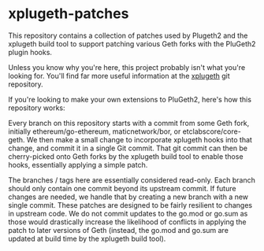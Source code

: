 # xplugeth-patches

This repository contains a collection of patches used by Plugeth2 and the
xplugeth build tool to support patching various Geth forks with the PluGeth2
plugin hooks.

Unless you know why you're here, this project probably isn't what you're looking
for. You'll find far more useful information at the 
[xplugeth](https://github.com/openrelayxyz/xplugeth) git repository.

If you're looking to make your own extensions to PluGeth2, here's how this repository
works:

Every branch on this repository starts with a commit from some Geth fork, initially
ethereum/go-ethereum, maticnetwork/bor, or etclabscore/core-geth. We then make a small
change to incorporate xplugeth hooks into that change, and commit it in a single Git
commit. That git commit can then be cherry-picked onto Geth forks by the xplugeth build
tool to enable those hooks, essentially applying a simple patch.

The branches / tags here are essentially considered read-only. Each branch should only
contain one commit beyond its upstream commit. If future changes are needed, we handle 
that by creating a new branch with a new single commit. These patches are designed
to be fairly resilient to changes in upstream code. We do not commit updates to the
go.mod or go.sum as those would drastically increase the likelihood of conflicts in
applying the patch to later versions of Geth (instead, the go.mod and go.sum are
updated at build time by the xplugeth build tool).
